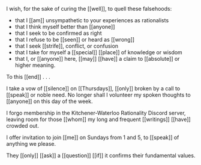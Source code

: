 I wish, for the sake of curing the [[well]], to quell these falsehoods:  
  
- that I [[am]] unsympathetic to your experiences as rationalists  
- that I think myself better than [[anyone]]  
- that I seek to be confirmed as right  
- that I refuse to be [[seen]] or heard as [[wrong]]  
- that I seek [[strife]], conflict, or confusion  
- that I take for myself a [[special]] [[place]] of knowledge or wisdom  
- that I, or [[anyone]] here, [[may]] [[have]] a claim to [[absolute]] or higher meaning.  
  
To this [[end]] . . .  
  
I take a vow of [[silence]] on [[Thursdays]], [[only]] broken by a call to [[speak]] or noble need. No longer shall I volunteer my spoken thoughts to [[anyone]] on this day of the week.  
  
I forgo membership in the Kitchener-Waterloo Rationality Discord server, leaving room for those [[whom]] my long and frequent [[writings]] [[have]] crowded out.  
  
I offer invitation to join [[me]] on Sundays from 1 and 5, to [[speak]] of anything we please.  

They [[only]] [[ask]] a [[question]] [[if]] it confirms their fundamental values.